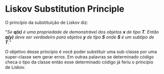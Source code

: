 # Liskov Substitution Principle
O princípio da substituição de Liskov diz:

"_Se **q(x)** é uma propriedade de demonstrável dos objetos **x** de tipo **T**. Então **q(y)** deve ser verdadeiro para objetos **y** de tipo **S** onde **S** é um subtipo de **T**._"

O objetivo desse princípio é você poder substituir uma sub-classe por uma super-classe sem gerar erros. Em outras palavras se determinado código checa o tipo da classe então esse determinado código já feriu o princípio de Liskov.
